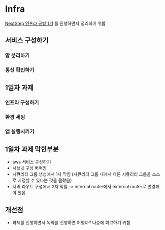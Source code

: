 # Infra
[NextStep 인프라 공방 1기](https://edu.nextstep.camp/c/VI4PhjPA/) 를 진행하면서 정리하기 위함
## 서비스 구성하기
### 망 분리하기
### 통신 확인하기
## 1일차 과제
### 인프라 구성하기
### 환경 세팅
### 앱 실행시키기
## 1일차 과제 막힌부분
- aws 서비스 구성하기
- 서브넷 구성 버벅임
- 시큐리티 그룹 생성에서 1차 막힘 (시큐리티 그룹 내에서 다른 시큐리티 그룹을 소스로 지정할 수 있다는 것을 몰랐음)
- 서버 라우트 구성에서 2차 막힘 -> internal router에서 external router로 변경해야 했음
## 개선점
- 과제를 진행하면서 녹화를 진행하면 어떨까? 나중에 회고하기 위함
